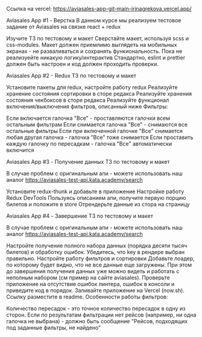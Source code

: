 Ссылка на vercel: https://aviasales-app-git-main-irinagrekova.vercel.app/

Aviasales App #1 - Верстка
В данном курсе мы реализуем тестовое задание от Aviasales на связке react + redux

Изучите ТЗ по тестовому и макет
Сверстайте макет, используя scss и css-modules. Макет должен приемлимо выглядеть на мобильных экранах - не разваливаться и сохранять функиональность.
Пока не реализуейте никакую логику/интерактив
Стандартно, eslint и prettier должен быть настроен и код должен проходить проверки.

Aviasales App #2 - Redux
ТЗ по тестовому и макет

Установите пакеты для redux, настройте работу redux
Реализуйте хранение состояния сортировки в сторе редакса
Реализуйте хранения состояния чекбоксов в сторе редакса
Реализуйте функционал включения/выключения фильтров, описанный ниже
Фильтры:

Если включается галочка "Все" - проставляются галочки всем остальным фильтрам
Если снимается галочка "Все" - снимаются все остальные фильтры
Если при включенной галочке "Все" снимается любая другая галочка - галочка "Все" тоже снимается
Если проставить каждую галочку по пересадкам - галочка "Все" автоматически включится

Aviasales App #3 - Получение данных
ТЗ по тестовому и макет

В случае проблем с оригинальным апи - можете использовать наш аналог https://aviasales-test-api.kata.academy/search

Установите redux-thunk и добавьте в приложение
Настройке работу Redux DevTools
Пользуясь описанием апи, получите первую порцию билетов и положите в store
Отрендерьте данные из стора на страницу

Aviasales App #4 - Завершение
ТЗ по тестовому и макет

В случае проблем с оригинальным апи - можете использовать наш аналог https://aviasales-test-api.kata.academy/search

Настройте получение полного набора данных (порядка десяти тысяч билетов) и обработку ошибок. Убедитесь, что key в рендере выбран правильно.
Настройте работу фильтров и сортировки
Добавьте лоадер, по которому будет видно, что не все данные еще загружены. При этом до завершения получения данных уже можно видеть и работать с неполным набором (см пример на сайте aviasales).
Проверьте приложение на отсутствие ошибок линтера, ошибок в консоли и приведите код в порядок.
Заливайте приложение на Vercel (now.sh). Ссылку разместите в readme.
Особенности работы фильтров:

Количество пересадок - это точное количество пересадок в одну из сторон.
Если по результатам фильтрации нет рейсов (например, ни одна галочка не выбрана) - должно быть сообщение "Рейсов, подходящих под заданные фильтры, не найдено"
